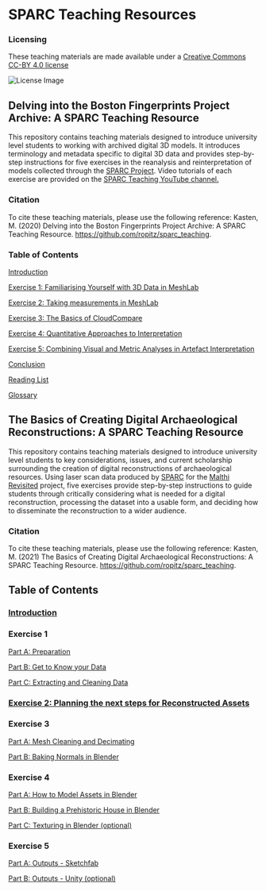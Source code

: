 # SPARC Teaching Resources
### Licensing
These teaching materials are made available under a [Creative Commons CC-BY 4.0 license](https://creativecommons.org/licenses/by/4.0/)

![License Image](https://mirrors.creativecommons.org/presskit/buttons/88x31/png/by.png)

## Delving into the Boston Fingerprints Project Archive: A SPARC Teaching Resource

This repository contains teaching materials designed to introduce university level students to working with archived digital 3D models. It introduces terminology and metadata specific to digital 3D data and provides step-by-step instructions for five exercises in the reanalysis and reinterpretation of models collected through the [SPARC Project](https://sparc.cast.uark.edu/). Video tutorials of each exercise are provided on the [SPARC Teaching YouTube channel.](https://www.youtube.com/channel/UCp3iM6q1K7K77VTb0GoEl-Q/featured)

### Citation
To cite these teaching materials, please use the following reference: Kasten, M. (2020) Delving into the Boston Fingerprints Project Archive: A SPARC Teaching Resource. https://github.com/ropitz/sparc_teaching.

### Table of Contents
[Introduction](/introfinalbp.md)

[Exercise 1: Familiarising Yourself with 3D Data in MeshLab](/exercise1final.md)

[Exercise 2: Taking measurements in MeshLab](/exercise2final.md)

[Exercise 3: The Basics of CloudCompare](/exercise3final.md)

[Exercise 4: Quantitative Approaches to Interpretation](/exercise4final.md)

[Exercise 5: Combining Visual and Metric Analyses in Artefact Interpretation](/exercise5final.md)

[Conclusion](/conclusion.md)

[Reading List](/readinglist.md)

[Glossary](/glossary.md)

## The Basics of Creating Digital Archaeological Reconstructions: A SPARC Teaching Resource
This repository contains teaching materials designed to introduce university level students to key considerations, issues, and current scholarship surrounding the creation of digital reconstructions of archaeological resources. Using laser scan data produced by [SPARC](https://sparc.cast.uark.edu/) for the [Malthi Revisited](https://www.sia.gr/en/articles.php?tid=140&page=1) project, five exercises provide step-by-step instructions to guide students through critically considering what is needed for a digital reconstruction, processing the dataset into a usable form, and deciding how to disseminate the reconstruction to a wider audience. 

### Citation
To cite these teaching materials, please use the following reference: Kasten, M. (2021) The Basics of Creating Digital Archaeological Reconstructions: A SPARC Teaching Resource. https://github.com/ropitz/sparc_teaching.

## Table of Contents
### [Introduction](/Malthi_1Intended%20Learning%20Outcomes%20and%20Background.md)
### Exercise 1
[Part A: Preparation](/Malthi_Exercise1.md)

[Part B: Get to Know your Data](/Malthi_Exercise1_B.md)

[Part C: Extracting and Cleaning Data](/Malthi_Exercise1_C.md)

### [Exercise 2: Planning the next steps for Reconstructed Assets](/Malthi_Exercise2.md)

### Exercise 3
[Part A: Mesh Cleaning and Decimating](/Malthi_Exercise3.md)

[Part B: Baking Normals in Blender](/Malthi_Exercise3_B.md)

### Exercise 4
[Part A: How to Model Assets in Blender](/Malthi_Exercise4.md)

[Part B: Building a Prehistoric House in Blender](/Malthi_Exercise4_B.md)

[Part C: Texturing in Blender (optional)](/Malthi_Exercise4_C.md)

### Exercise 5
[Part A: Outputs - Sketchfab](/Malthi_Exercise5.md)

[Part B: Outputs - Unity (optional)](/Malthi_Exercise5_B.md)

